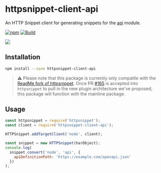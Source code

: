# httpsnippet-client-api

An HTTP Snippet client for generating snippets for the [api](https://npm.im/api) module.

[![npm](https://img.shields.io/npm/v/httpsnippet-client-api)](https://npm.im/api) [![Build](https://github.com/readmeio/api/workflows/CI/badge.svg)](https://github.com/readmeio/api)

[![](https://d3vv6lp55qjaqc.cloudfront.net/items/1M3C3j0I0s0j3T362344/Untitled-2.png)](https://readme.io)


## Installation

```sh
npm install --save httpsnippet-client-api
```

> ⚠️ Please note that this package is currently only compatile with the [ReadMe fork of httpsnippet](https://github.com/readmeio/httpsnippet/). Once PR [#165](https://github.com/Kong/httpsnippet/pull/165) is accepted into `httpsnippet` to pull in the new plugin architecture we've proposed, this package will function with the mainline package.

## Usage

```js
const httpsnippet = require('httpsnippet');
const client = require('httpsnippet-client-api');

HTTPSnippet.addTargetClient('node', client);

const snippet = new HTTPSnippet(harObject);
console.log(
  snippet.convert('node', 'api', {
    apiDefinitionPath: 'https://example.com/openapi.json'
  })
);
```

